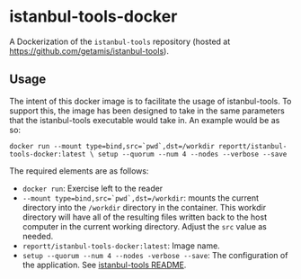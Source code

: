 # istanbul-tools-docker

A Dockerization of the `istanbul-tools` repository (hosted at https://github.com/getamis/istanbul-tools).

## Usage
The intent of this docker image is to facilitate the usage of istanbul-tools. To support this, the image has been designed to take in the same parameters that the istanbul-tools executable would take in. An example would be as so:

``docker run --mount type=bind,src=`pwd`,dst=/workdir reportt/istanbul-tools-docker:latest \
setup --quorum --num 4 --nodes --verbose --save``

The required elements are as follows:

* `docker run`: Exercise left to the reader
* ``--mount type=bind,src=`pwd`,dst=/workdir``: mounts the current directory into the `/workdir` directory in the container. This workdir directory will have all of the resulting files written back to the host computer in the current working directory. Adjust the `src` value as needed.
* `reportt/istanbul-tools-docker:latest`: Image name.
* `setup --quorum --num 4 --nodes -verbose --save`: The configuration of the application. See [istanbul-tools README](https://github.com/getamis/istanbul-tools/blob/master/README.md).

